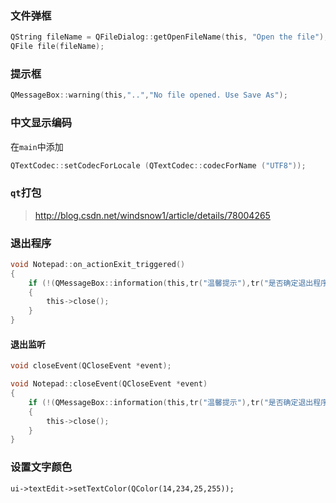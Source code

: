 ### 文件弹框        

```c
QString fileName = QFileDialog::getOpenFileName(this, "Open the file");
QFile file(fileName);
```

### 提示框

```c
QMessageBox::warning(this,"..","No file opened. Use Save As");
```

### 中文显示编码

在`main`中添加

```c
QTextCodec::setCodecForLocale (QTextCodec::codecForName ("UTF8"));
```

### `qt`打包

> http://blog.csdn.net/windsnow1/article/details/78004265


### 退出程序

```c
void Notepad::on_actionExit_triggered()
{
    if (!(QMessageBox::information(this,tr("温馨提示"),tr("是否确定退出程序?"),tr("嗯，是的！"),tr("点错了"))))
    {
        this->close();
    }
}
```

#### 退出监听

```c
void closeEvent(QCloseEvent *event);

void Notepad::closeEvent(QCloseEvent *event)
{
    if (!(QMessageBox::information(this,tr("温馨提示"),tr("是否确定退出程序?"),tr("嗯，是的！"),tr("点错了"))))
    {
        this->close();
    }
}

```

### 设置文字颜色

```
ui->textEdit->setTextColor(QColor(14,234,25,255));
```